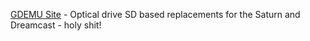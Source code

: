 [GDEMU Site](https://gdemu.wordpress.com/) - Optical drive SD based replacements for the Saturn and Dreamcast - holy shit!